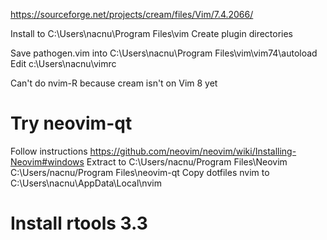 https://sourceforge.net/projects/cream/files/Vim/7.4.2066/

Install to C:\Users\nacnu\Program Files\vim
Create plugin directories

Save pathogen.vim into C:\Users\nacnu\Program Files\vim\vim74\autoload
Edit c:\Users\nacnu\vimrc

Can't do nvim-R because cream isn't on Vim 8 yet

# Try neovim-qt

Follow instructions https://github.com/neovim/neovim/wiki/Installing-Neovim#windows
Extract to C:\Users/nacnu/Program Files\Neovim
           C:\Users/nacnu/Program Files\neovim-qt
Copy dotfiles nvim to C:\Users\nacnu\AppData\Local\nvim

# Install rtools 3.3
